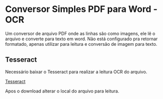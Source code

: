 # Conversor Simples PDF para Word - OCR

Um conversor de arquivo PDF onde as linhas são como imagens, ele lê o arquivo e converte para texto em word.
Não está configurado pra retornar formatado, apenas utilizar para leitura e conversão de imagem para texto.

## Tesseract
Necessário baixar o Tesseract para realizar a leitura OCR do arquivo.

[Tesseract](https://github.com/UB-Mannheim/tesseract/wiki)

Apos o download alterar o local do arquivo para leitura.